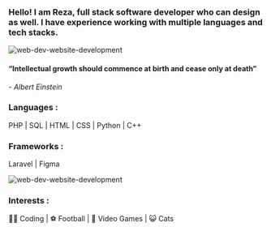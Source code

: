 ### Hello! I am Reza, full stack software developer who can design as well. I have experience working with multiple languages and tech stacks.

![web-dev-website-development](https://github.com/RezaAlHassan/RezaAlHassan/assets/24864973/f11e0421-da6d-41eb-8381-7940e8e6799e)

#### “Intellectual growth should commence at birth and cease only at death”
 <em> - Albert Einstein </em>

### Languages :
PHP | SQL | HTML | CSS | Python | C++ 

### Frameworks :
Laravel | Figma 

![web-dev-website-development](http://github-profile-summary-cards.vercel.app/api/cards/repos-per-language?username={RezaAlHassan}&theme={dark}&exclude={exclude})

### Interests :
👨‍💻 Coding |
⚽ Football |
👾 Video Games |
😺 Cats 



